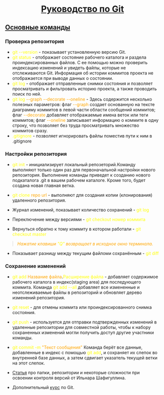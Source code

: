 #  <center><u>Руководство по Git</u></center>
## <u>Основные команды</u>
### Проверка репозитория
* <font color="yellow"> git --version</font> - показывает установленную версию Git.
* <font color="yellow"> git status</font> - отображает состояние рабочего каталога и раздела проиндексированных файлов. С ее помощью можно проверить индексацию изменений и увидеть файлы, которые не отслеживаются Git. Информация об истории коммитов проекта не отображается при выводе данных о состоянии.
* <font color="yellow"> git log</font> - отображает отправленные снимки состояния и позволяет просматривать и фильтровать историю проекта, а также проводить поиск по ней.
* <font color="yellow">git log</font> <font color="orange"> --graph --decorate --oneline</font> - Здесь содержится несколько полезных параметров: флаг<font color="orange"> --graph </font>создает основанную на тексте диаграмму коммитов в левой части области сообщений коммитов; флаг<font color="orange"> --decorate</font> добавляет отображаемые имена веток или теги коммитов; флаг<font color="orange"> --oneline</font> записывает информацию о коммите в одну строку, что позволяет без труда просматривать множество коммитов сразу.
* <font color="yellow">.gitignore</font> - позволяет игнорировать файлы поместив пути к ним в .gitignore

### Настройки репозитория
* <font color="yellow"> git init </font> - инициализирует локальный репозеторий.Команду выполняют только один раз для первоначальной настройки нового репозитория. Выполнение команды приведет к созданию нового подкаталога .git в вашем рабочем каталоге. Кроме того, будет создана новая главная ветка.
* <font color="yellow"> git clone</font> <font color="orange">repo url</font> - выполняют для создания копии (клонирования) удаленного репозитория. 

* Журнал изменений, показывает количество сохранений - <font color="yellow
">git log</font>

* Переключение между версиями -<font color="yellow
"> git checkout</font>  <font color="yellow">номер коммита</font>

* Вернуться обратно к тому коммиту в котором работали - <font color="yellow
">git checkout master</font>
>  <font color="orange">*Нажатие клавиши </font> <font color="yellow">"Q"</font> <font color="orange"> возвращает в исходное окно терминала.*</font>

* Показывает разницу между текущим файломи сохранённым -  <font color="yellow
">git diff</font>

### Сохранение изменений
*  <font color="yellow">  git add</font> <font color="orange">Название файла</font>.<font color="yellow">Расширение файла</font> - добавляет содержимое рабочего каталога в индекс(staging area) для последующего коммита. Команда<font color ="yellow"> git add --all</font> добавляет все измененные и неотслеживаемые файлы в репозиторий и обновляет дерево изменений репозитория.
* <font color="yellow">git reset </font> - для отмены коммита или проиндексированного снимка состояния.
* <font color="yellow">git push</font> - используется для отправки подтвержденных изменений в удаленные репозитории для совместной работы, чтобы к набору сохраненных изменений могли получить доступ другие участники команды.
* <font color ="yellow">git commit -m </font><font color="orange">"Teкст сообщения"</font>
 Команда берёт все данные, добавленные в индекс с помощью <font color="yellow
">git add</font>, и сохраняет их
слепок во внутренней базе данных, а затем сдвигает указатель текущей ветки на этот слепок. 

* [Статья](https://gb.ru/posts/soveti-pro-git) про папки, репозитории и некоторые сложности при освоении контроля версий от Ильнара Шафигуллина.
* Дополнительный [курс](https://gb.ru/courses/1117) по Git.











